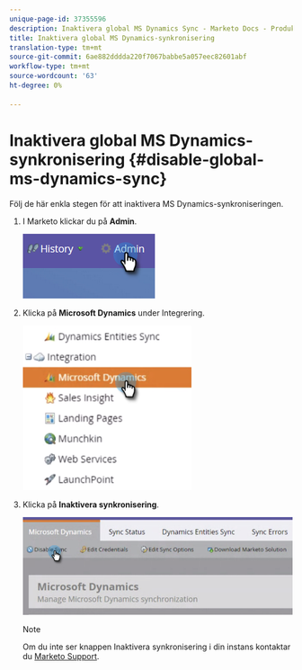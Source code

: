 ```yaml
---
unique-page-id: 37355596
description: Inaktivera global MS Dynamics Sync - Marketo Docs - Produktdokumentation
title: Inaktivera global MS Dynamics-synkronisering
translation-type: tm+mt
source-git-commit: 6ae882dddda220f7067babbe5a057eec82601abf
workflow-type: tm+mt
source-wordcount: '63'
ht-degree: 0%

---
```



# Inaktivera global MS Dynamics-synkronisering {#disable-global-ms-dynamics-sync}

Följ de här enkla stegen för att inaktivera MS Dynamics-synkroniseringen.

1. I Marketo klickar du på **Admin**.

   ![](assets/one.png)

1. Klicka på **Microsoft Dynamics** under Integrering.

   ![](assets/two.png)

1. Klicka på **Inaktivera synkronisering**.

   ![](assets/three.png)

   >[!NOTE]
   >
   >Om du inte ser knappen Inaktivera synkronisering i din instans kontaktar du [Marketo Support](https://nation.marketo.com/t5/Support/ct-p/Support).

